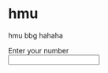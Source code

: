 <!DOCTYPE html>
<html>
  <head>
  <title>My Contact Information</title>
  </head>
  <body>
    <h1>hmu</h1>
    <p>hmu bbg hahaha</p>
    <form>
      Enter your number <br>
      <input type="text" name="username">
  </body>
</html>
